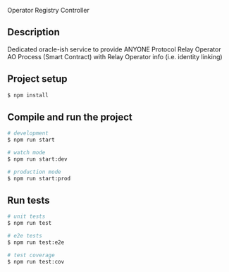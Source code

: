 Operator Registry Controller

## Description

Dedicated oracle-ish service to provide ANYONE Protocol Relay Operator AO
Process (Smart Contract) with Relay Operator info (i.e. identity linking)

## Project setup

```bash
$ npm install
```

## Compile and run the project

```bash
# development
$ npm run start

# watch mode
$ npm run start:dev

# production mode
$ npm run start:prod
```

## Run tests

```bash
# unit tests
$ npm run test

# e2e tests
$ npm run test:e2e

# test coverage
$ npm run test:cov
```
